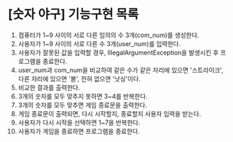 # [숫자 야구] 기능구현 목록
 
1. 컴퓨터가 1~9 사이의 서로 다른 임의의 수 3개(com_num)를 생성한다.
2. 사용자가 1~9 사이의 서로 다른 수 3개(user_num)를 입력한다.
3. 사용자가 잘못된 값을 입력할 경우, IllegalArgumentException을 발생시킨 후 프로그램을 종료한다.
4. user_num과 com_num을 비교하여 같은 수가 같은 자리에 있으면 '스트라이크', 다른 자리에 있으면 '볼', 전혀 없으면 '낫싱'이다.
5. 비교한 결과를 출력한다.
6. 3개의 숫자를 모두 맞추지 못하면 3~4를 반복한다.
7. 3개의 숫자를 모두 맞추면 게임 종료문을 출력한다.
8. 게임 종료문이 출력되면, 다시 시작할지, 종료할지 사용자 입력을 받는다.
9. 사용자가 다시 시작을 선택하면 1~7을 반복한다.
10. 사용자가 게임을 종료하면 프로그램을 종료한다.



